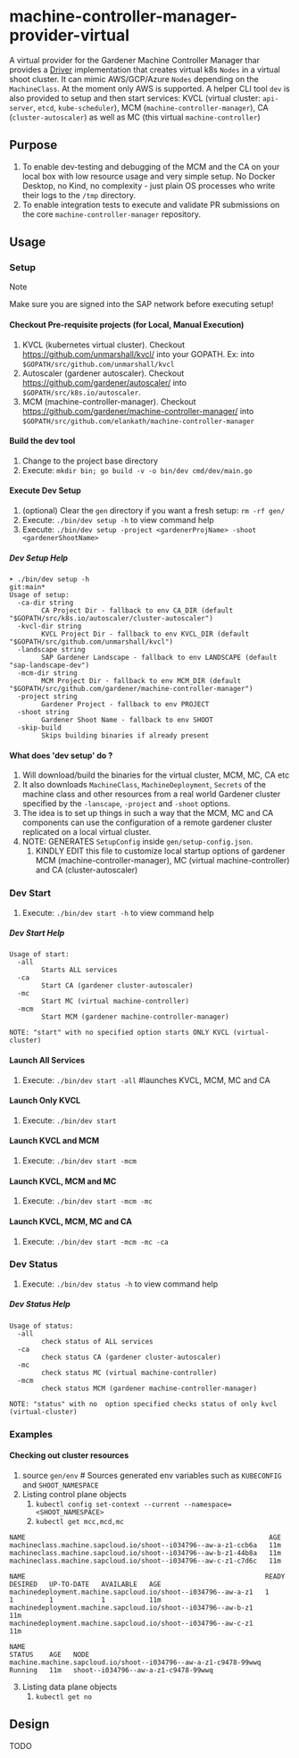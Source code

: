 # machine-controller-manager-provider-virtual

A virtual provider for the Gardener Machine Controller Manager thar provides a [Driver](https://github.com/gardener/machine-controller-manager/blob/f73366907e5c7a6c7b6fe2dad846ad6b646986db/pkg/util/provider/driver/driver.go#L17) implementation that creates virtual k8s `Nodes` in a virtual shoot cluster. It can mimic AWS/GCP/Azure `Nodes` depending on the `MachineClass`. At the moment only AWS is supported. A helper CLI tool `dev` is also provided to setup and then start services: KVCL (virtual cluster: `api-server`, `etcd`, `kube-scheduler`), MCM (`machine-controller-manager`), CA (`cluster-autoscaler`) as well as MC (this virtual `machine-controller`)

## Purpose

1. To enable dev-testing and debugging of the MCM and the CA on your local box with low resource usage and very simple setup. No Docker Desktop, no Kind, no complexity - just plain OS processes who write their logs to the `/tmp` directory.
2. To enable integration tests to execute and validate PR submissions on the core `machine-controller-manager` repository.

## Usage

### Setup

> [!NOTE]
> Make sure you are signed into the SAP network before executing setup!

#### Checkout Pre-requisite projects (for Local, Manual Execution)

1. KVCL (kubernetes virtual cluster). Checkout https://github.com/unmarshall/kvcl/ into your GOPATH. Ex: into `$GOPATH/src/github.com/unmarshall/kvcl`
1. Autoscaler (gardener autoscaler). Checkout https://github.com/gardener/autoscaler/ into `$GOPATH/src/k8s.io/autoscaler`.
1. MCM (machine-controller-manager). Checkout https://github.com/gardener/machine-controller-manager/ into `$GOPATH/src/github.com/elankath/machine-controller-manager`

#### Build the dev tool

1. Change to the project base directory
1. Execute: `mkdir bin; go build -v -o bin/dev cmd/dev/main.go`

#### Execute Dev Setup

1. (optional) Clear the `gen` directory if you want a fresh setup: `rm -rf gen/`
1. Execute: `./bin/dev setup -h` to view command help
1. Execute: `./bin/dev setup -project <gardenerProjName> -shoot <gardenerShootName>`

##### Dev Setup Help

```shell
➤ ./bin/dev setup -h                                                                                                                 git:main*
Usage of setup:
  -ca-dir string
    	CA Project Dir - fallback to env CA_DIR (default "$GOPATH/src/k8s.io/autoscaler/cluster-autoscaler")
  -kvcl-dir string
    	KVCL Project Dir - fallback to env KVCL_DIR (default "$GOPATH/src/github.com/unmarshall/kvcl")
  -landscape string
    	SAP Gardener Landscape - fallback to env LANDSCAPE (default "sap-landscape-dev")
  -mcm-dir string
    	MCM Project Dir - fallback to env MCM_DIR (default "$GOPATH/src/github.com/gardener/machine-controller-manager")
  -project string
    	Gardener Project - fallback to env PROJECT
  -shoot string
    	Gardener Shoot Name - fallback to env SHOOT
  -skip-build
    	Skips building binaries if already present
```

#### What does 'dev setup' do ?

1. Will download/build the binaries for the virtual cluster, MCM, MC, CA etc
1. It also downloads `MachineClass`, `MachineDeployment`, `Secrets` of the machine class and other resources from a real world Gardener cluster specified by the `-lanscape`, `-project` and `-shoot` options.
1. The idea is to set up things in such a way that the MCM, MC and CA components can use the configuration of a remote gardener cluster replicated on a local virtual cluster.
1. NOTE: GENERATES `SetupConfig` inside `gen/setup-config.json`.
   1. KINDLY EDIT this file to customize local startup options of gardener MCM (machine-controller-manager), MC (virtual machine-controller) and CA (cluster-autoscaler)

### Dev Start

1. Execute: `./bin/dev start -h` to view command help

##### Dev Start Help

```shell
Usage of start:
  -all
    	Starts ALL services
  -ca
    	Start CA (gardener cluster-autoscaler)
  -mc
    	Start MC (virtual machine-controller)
  -mcm
    	Start MCM (gardener machine-controller-manager)

NOTE: "start" with no specified option starts ONLY KVCL (virtual-cluster)
```

#### Launch All Services

1. Execute: `./bin/dev start -all` #launches KVCL, MCM, MC and CA

#### Launch Only KVCL

1. Execute: `./bin/dev start`

#### Launch KVCL and MCM

1. Execute: `./bin/dev start -mcm`

#### Launch KVCL, MCM and MC

1. Execute: `./bin/dev start -mcm -mc`

#### Launch KVCL, MCM, MC and CA

1. Execute: `./bin/dev start -mcm -mc -ca`

### Dev Status

1. Execute: `./bin/dev status -h` to view command help

##### Dev Status Help

```shell
Usage of status:
  -all
    	check status of ALL services
  -ca
    	check status CA (gardener cluster-autoscaler)
  -mc
    	check status MC (virtual machine-controller)
  -mcm
    	check status MCM (gardener machine-controller-manager)

NOTE: "status" with no  option specified checks status of only kvcl (virtual-cluster)
```

### Examples

#### Checking out cluster resources

1. source `gen/env` # Sources generated env variables such as `KUBECONFIG` and `SHOOT_NAMESPACE`
1. Listing control plane objects
   1. `kubectl config set-context --current --namespace=<SHOOT_NAMESPACE>`
   2. `kubectl get mcc,mcd,mc`

```shell
NAME                                                             AGE
machineclass.machine.sapcloud.io/shoot--i034796--aw-a-z1-ccb6a   11m
machineclass.machine.sapcloud.io/shoot--i034796--aw-b-z1-44b8a   11m
machineclass.machine.sapcloud.io/shoot--i034796--aw-c-z1-c7d6c   11m

NAME                                                            READY   DESIRED   UP-TO-DATE   AVAILABLE   AGE
machinedeployment.machine.sapcloud.io/shoot--i034796--aw-a-z1   1       1         1            1           11m
machinedeployment.machine.sapcloud.io/shoot--i034796--aw-b-z1                                              11m
machinedeployment.machine.sapcloud.io/shoot--i034796--aw-c-z1                                              11m

NAME                                                              STATUS    AGE   NODE
machine.machine.sapcloud.io/shoot--i034796--aw-a-z1-c9478-99wwq   Running   11m   shoot--i034796--aw-a-z1-c9478-99wwq
```

3. Listing data plane objects
   1. `kubectl get no`

## Design

TODO
